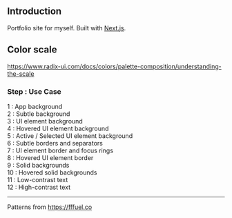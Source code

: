 ## Introduction

Portfolio site for myself. Built with [Next.js](https://nextjs.org).

## Color scale

https://www.radix-ui.com/docs/colors/palette-composition/understanding-the-scale

### Step : Use Case

1 : App background<br />
2 : Subtle background<br />
3 : UI element background<br />
4 : Hovered UI element background<br />
5 : Active / Selected UI element background<br />
6 : Subtle borders and separators<br />
7 : UI element border and focus rings<br />
8 : Hovered UI element border<br />
9 : Solid backgrounds<br />
10 : Hovered solid backgrounds<br />
11 : Low-contrast text<br />
12 : High-contrast text<br />

---

Patterns from https://fffuel.co
